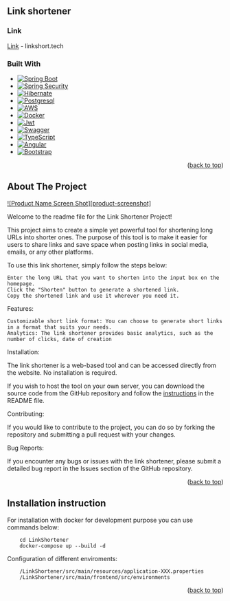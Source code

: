<a name="readme-top"></a>

## Link shortener

### Link
[Link](linkshort.tech) - linkshort.tech

### Built With

* [![Spring Boot][Spring-boot.io]][SpringBoot-url]
* [![Spring Security][Spring-security.io]][SpringSecurity-url]
* [![Hibernate][Hibernate.org]][Hibernate-url]
* [![Postgresql][Postgresql.org]][Postgresql-url]
* [![AWS][Aws.com]][Aws-url]
* [![Docker][Docker.com]][Docker-url]
* [![Jwt][Jwt.io]][Jwt-url]
* [![Swagger][Swagger.io]][Swagger-url]
* [![TypeScript][TypeScript.org]][TypeScript-url]
* [![Angular][Angular.io]][Angular-url]
* [![Bootstrap][Bootstrap.com]][Bootstrap-url]

<p align="right">(<a href="#readme-top">back to top</a>)</p>

## About The Project

[![Product Name Screen Shot][product-screenshot]](https://example.com)

Welcome to the readme file for the Link Shortener Project!

This project aims to create a simple yet powerful tool for shortening long URLs into shorter ones. The purpose of this tool is to make it easier for users to share links and save space when posting links in social media, emails, or any other platforms.

To use this link shortener, simply follow the steps below:

    Enter the long URL that you want to shorten into the input box on the homepage.
    Click the "Shorten" button to generate a shortened link.
    Copy the shortened link and use it wherever you need it.

Features:

    Customizable short link format: You can choose to generate short links in a format that suits your needs.
    Analytics: The link shortener provides basic analytics, such as the number of clicks, date of creation
    
Installation:

The link shortener is a web-based tool and can be accessed directly from the website. No installation is required.

If you wish to host the tool on your own server, you can download the source code from the GitHub repository and follow the <a href="#installation">instructions</a> in the README file.

Contributing:

If you would like to contribute to the project, you can do so by forking the repository and submitting a pull request with your changes.

Bug Reports:

If you encounter any bugs or issues with the link shortener, please submit a detailed bug report in the Issues section of the GitHub repository.


<p align="right">(<a href="#readme-top">back to top</a>)</p>


<a name="installation"></a>
## Installation instruction

For installation with docker for development purpose you can use commands below:

```
    cd LinkShortener
    docker-compose up --build -d
```

Configuration of different enviroments: 
```
    /LinkShortener/src/main/resources/application-XXX.properties
    /LinkShortener/src/main/frontend/src/environments
```



<p align="right">(<a href="#readme-top">back to top</a>)</p>

<!-- MARKDOWN LINKS & IMAGES -->

[Spring-boot.io]: https://img.shields.io/badge/Spring%20Boot-6DB33F?style=for-the-badge&logo=springboot&logoColor=white
[SpringBoot-url]: https://spring.io/projects/spring-boot
[Spring-security.io]: https://img.shields.io/badge/Spring%20Security-6DB33F?style=for-the-badge&logo=springsecurity&logoColor=white
[SpringSecurity-url]: https://spring.io/projects/spring-security
[Hibernate.org]: https://img.shields.io/badge/Hibernate-59666C?style=for-the-badge&logo=hibernate&logoColor=white
[Hibernate-url]: https://hibernate.org
[Postgresql.org]: https://img.shields.io/badge/Postgresql-4169E1?style=for-the-badge&logo=postgresql&logoColor=white
[Postgresql-url]: https://postgresql.org
[Jwt.io]: https://img.shields.io/badge/Json%20Web%20Tokens-000000?style=for-the-badge&logo=jsonwebtokens&logoColor=white
[Jwt-url]: https://jwt.io
[Docker.com]: https://img.shields.io/badge/Docker-2496ED?style=for-the-badge&logo=docker&logoColor=white
[Docker-url]: https://www.docker.com/
[Aws.com]: https://img.shields.io/badge/Aws-232F3E?style=for-the-badge&logo=amazonaws&logoColor=white
[Aws-url]: https://aws.amazon.com
[Swagger.io]: https://img.shields.io/badge/Swagger-85EA2D?style=for-the-badge&logo=swagger&logoColor=white
[Swagger-url]: https://swagger.io
[TypeScript.org]: https://img.shields.io/badge/TypeScript-3178C6?style=for-the-badge&logo=typescript&logoColor=white
[TypeScript-url]: https://www.typescriptlang.org/
[Angular.io]: https://img.shields.io/badge/Angular-DD0031?style=for-the-badge&logo=angular&logoColor=white
[Angular-url]: https://angular.io/
[Bootstrap.com]: https://img.shields.io/badge/Bootstrap-563D7C?style=for-the-badge&logo=bootstrap&logoColor=white
[Bootstrap-url]: https://getbootstrap.com
